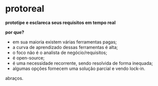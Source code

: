 # protoreal
**prototipe e esclareca seus requisitos em tempo real**

**por que?**

- em sua maioria existem várias ferramentas pagas; 
- a curva de aprendizado dessas ferramentas é alta;
- o foco não é o analista de negócio/requisitos;
- é open-source;
- é uma necessidade recorrente, sendo resolvida de forma inequada;
- algumas opções fornecem uma solução parcial e vendo lock-in.

abraços.
